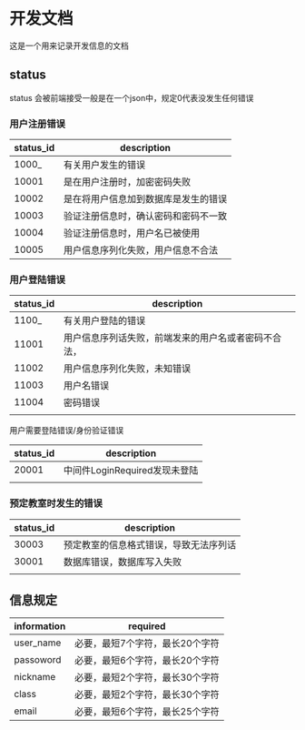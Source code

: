 # 开发文档

这是一个用来记录开发信息的文档

## status

status 会被前端接受一般是在一个json中，规定0代表没发生任何错误

### 用户注册错误

|status_id|description|
|----------|----------------|
|1000_|有关用户发生的错误|
|10001|是在用户注册时，加密密码失败|
|10002|是在将用户信息加到数据库是发生的错误|
|10003|验证注册信息时，确认密码和密码不一致|
|10004|验证注册信息时，用户名已被使用|
|10005|用户信息序列化失败，用户信息不合法|

### 用户登陆错误

| status_id | description                                          |
| --------- | ---------------------------------------------------- |
| 1100_     | 有关用户登陆的错误                                   |
| 11001     | 用户信息序列话失败，前端发来的用户名或者密码不合法， |
| 11002     | 用户信息序列化失败，未知错误                         |
| 11003     | 用户名错误                                           |
| 11004     | 密码错误                                             |
|           |                                                      |

用户需要登陆错误/身份验证错误

| status_id | description                   |
| --------- | ----------------------------- |
| 20001     | 中间件LoginRequired发现未登陆 |
|           |                               |

### 预定教室时发生的错误

| status_id | description                            |
| --------- | -------------------------------------- |
| 30003     | 预定教室的信息格式错误，导致无法序列话 |
| 30001     | 数据库错误，数据库写入失败             |
|           |                                        |



## 信息规定

|information|required|
|---------|-----------|
|user_name|必要，最短7个字符，最长20个字符|
|passoword|必要，最短6个字符，最长20个字符|
|nickname|必要，最短2个字符，最长30个字符|
|class|必要，最短2个字符，最长30个字符|
|email|必要，最短6个字符，最长25个字符|

